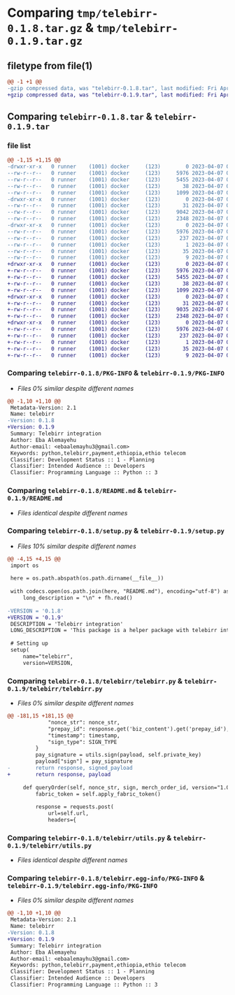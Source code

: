 # Comparing `tmp/telebirr-0.1.8.tar.gz` & `tmp/telebirr-0.1.9.tar.gz`

## filetype from file(1)

```diff
@@ -1 +1 @@
-gzip compressed data, was "telebirr-0.1.8.tar", last modified: Fri Apr  7 09:26:17 2023, max compression
+gzip compressed data, was "telebirr-0.1.9.tar", last modified: Fri Apr  7 09:30:20 2023, max compression
```

## Comparing `telebirr-0.1.8.tar` & `telebirr-0.1.9.tar`

### file list

```diff
@@ -1,15 +1,15 @@
-drwxr-xr-x   0 runner    (1001) docker     (123)        0 2023-04-07 09:26:17.031142 telebirr-0.1.8/
--rw-r--r--   0 runner    (1001) docker     (123)     5976 2023-04-07 09:26:17.031142 telebirr-0.1.8/PKG-INFO
--rw-r--r--   0 runner    (1001) docker     (123)     5455 2023-04-07 09:26:06.000000 telebirr-0.1.8/README.md
--rw-r--r--   0 runner    (1001) docker     (123)       38 2023-04-07 09:26:17.031142 telebirr-0.1.8/setup.cfg
--rw-r--r--   0 runner    (1001) docker     (123)     1099 2023-04-07 09:26:06.000000 telebirr-0.1.8/setup.py
-drwxr-xr-x   0 runner    (1001) docker     (123)        0 2023-04-07 09:26:17.027142 telebirr-0.1.8/telebirr/
--rw-r--r--   0 runner    (1001) docker     (123)       31 2023-04-07 09:26:06.000000 telebirr-0.1.8/telebirr/__init__.py
--rw-r--r--   0 runner    (1001) docker     (123)     9042 2023-04-07 09:26:06.000000 telebirr-0.1.8/telebirr/telebirr.py
--rw-r--r--   0 runner    (1001) docker     (123)     2348 2023-04-07 09:26:06.000000 telebirr-0.1.8/telebirr/utils.py
-drwxr-xr-x   0 runner    (1001) docker     (123)        0 2023-04-07 09:26:17.031142 telebirr-0.1.8/telebirr.egg-info/
--rw-r--r--   0 runner    (1001) docker     (123)     5976 2023-04-07 09:26:17.000000 telebirr-0.1.8/telebirr.egg-info/PKG-INFO
--rw-r--r--   0 runner    (1001) docker     (123)      237 2023-04-07 09:26:17.000000 telebirr-0.1.8/telebirr.egg-info/SOURCES.txt
--rw-r--r--   0 runner    (1001) docker     (123)        1 2023-04-07 09:26:17.000000 telebirr-0.1.8/telebirr.egg-info/dependency_links.txt
--rw-r--r--   0 runner    (1001) docker     (123)       35 2023-04-07 09:26:17.000000 telebirr-0.1.8/telebirr.egg-info/requires.txt
--rw-r--r--   0 runner    (1001) docker     (123)        9 2023-04-07 09:26:17.000000 telebirr-0.1.8/telebirr.egg-info/top_level.txt
+drwxr-xr-x   0 runner    (1001) docker     (123)        0 2023-04-07 09:30:20.333988 telebirr-0.1.9/
+-rw-r--r--   0 runner    (1001) docker     (123)     5976 2023-04-07 09:30:20.333988 telebirr-0.1.9/PKG-INFO
+-rw-r--r--   0 runner    (1001) docker     (123)     5455 2023-04-07 09:30:10.000000 telebirr-0.1.9/README.md
+-rw-r--r--   0 runner    (1001) docker     (123)       38 2023-04-07 09:30:20.333988 telebirr-0.1.9/setup.cfg
+-rw-r--r--   0 runner    (1001) docker     (123)     1099 2023-04-07 09:30:10.000000 telebirr-0.1.9/setup.py
+drwxr-xr-x   0 runner    (1001) docker     (123)        0 2023-04-07 09:30:20.333988 telebirr-0.1.9/telebirr/
+-rw-r--r--   0 runner    (1001) docker     (123)       31 2023-04-07 09:30:10.000000 telebirr-0.1.9/telebirr/__init__.py
+-rw-r--r--   0 runner    (1001) docker     (123)     9035 2023-04-07 09:30:10.000000 telebirr-0.1.9/telebirr/telebirr.py
+-rw-r--r--   0 runner    (1001) docker     (123)     2348 2023-04-07 09:30:10.000000 telebirr-0.1.9/telebirr/utils.py
+drwxr-xr-x   0 runner    (1001) docker     (123)        0 2023-04-07 09:30:20.333988 telebirr-0.1.9/telebirr.egg-info/
+-rw-r--r--   0 runner    (1001) docker     (123)     5976 2023-04-07 09:30:20.000000 telebirr-0.1.9/telebirr.egg-info/PKG-INFO
+-rw-r--r--   0 runner    (1001) docker     (123)      237 2023-04-07 09:30:20.000000 telebirr-0.1.9/telebirr.egg-info/SOURCES.txt
+-rw-r--r--   0 runner    (1001) docker     (123)        1 2023-04-07 09:30:20.000000 telebirr-0.1.9/telebirr.egg-info/dependency_links.txt
+-rw-r--r--   0 runner    (1001) docker     (123)       35 2023-04-07 09:30:20.000000 telebirr-0.1.9/telebirr.egg-info/requires.txt
+-rw-r--r--   0 runner    (1001) docker     (123)        9 2023-04-07 09:30:20.000000 telebirr-0.1.9/telebirr.egg-info/top_level.txt
```

### Comparing `telebirr-0.1.8/PKG-INFO` & `telebirr-0.1.9/PKG-INFO`

 * *Files 0% similar despite different names*

```diff
@@ -1,10 +1,10 @@
 Metadata-Version: 2.1
 Name: telebirr
-Version: 0.1.8
+Version: 0.1.9
 Summary: Telebirr integration
 Author: Eba Alemayehu
 Author-email: <ebaalemayhu3@gmail.com>
 Keywords: python,telebirr,payment,ethiopia,ethio telecom
 Classifier: Development Status :: 1 - Planning
 Classifier: Intended Audience :: Developers
 Classifier: Programming Language :: Python :: 3
```

### Comparing `telebirr-0.1.8/README.md` & `telebirr-0.1.9/README.md`

 * *Files identical despite different names*

### Comparing `telebirr-0.1.8/setup.py` & `telebirr-0.1.9/setup.py`

 * *Files 10% similar despite different names*

```diff
@@ -4,15 +4,15 @@
 import os
 
 here = os.path.abspath(os.path.dirname(__file__))
 
 with codecs.open(os.path.join(here, "README.md"), encoding="utf-8") as fh:
     long_description = "\n" + fh.read()
 
-VERSION = '0.1.8'
+VERSION = '0.1.9'
 DESCRIPTION = 'Telebirr integration'
 LONG_DESCRIPTION = 'This package is a helper package with telebirr integration.'
 
 # Setting up
 setup(
     name="telebirr",
     version=VERSION,
```

### Comparing `telebirr-0.1.8/telebirr/telebirr.py` & `telebirr-0.1.9/telebirr/telebirr.py`

 * *Files 0% similar despite different names*

```diff
@@ -181,15 +181,15 @@
             "nonce_str": nonce_str,
             "prepay_id": response.get('biz_content').get('prepay_id'),
             "timestamp": timestamp,
             "sign_type": SIGN_TYPE
         }
         pay_signature = utils.sign(payload, self.private_key)
         payload["sign"] = pay_signature
-        return response, signed_payload
+        return response, payload
 
     def queryOrder(self, nonce_str, sign, merch_order_id, version="1.0", method="payment.queryorder", sign_type="SHA256WithRSA"):
         fabric_token = self.apply_fabric_token()
 
         response = requests.post(
             url=self.url,
             headers={
```

### Comparing `telebirr-0.1.8/telebirr/utils.py` & `telebirr-0.1.9/telebirr/utils.py`

 * *Files identical despite different names*

### Comparing `telebirr-0.1.8/telebirr.egg-info/PKG-INFO` & `telebirr-0.1.9/telebirr.egg-info/PKG-INFO`

 * *Files 0% similar despite different names*

```diff
@@ -1,10 +1,10 @@
 Metadata-Version: 2.1
 Name: telebirr
-Version: 0.1.8
+Version: 0.1.9
 Summary: Telebirr integration
 Author: Eba Alemayehu
 Author-email: <ebaalemayhu3@gmail.com>
 Keywords: python,telebirr,payment,ethiopia,ethio telecom
 Classifier: Development Status :: 1 - Planning
 Classifier: Intended Audience :: Developers
 Classifier: Programming Language :: Python :: 3
```

